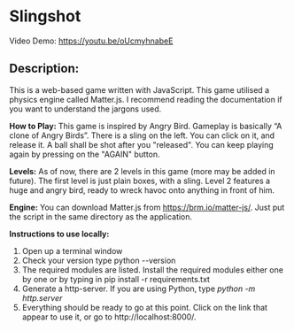 # Slingshot

Video Demo: https://youtu.be/oUcmyhnabeE

## Description: 
This is a web-based game written with JavaScript. 
This game utilised a physics engine called Matter.js. I recommend reading the documentation if you want to understand the jargons used. 

**How to Play:**
This game is inspired by Angry Bird. Gameplay is basically “A clone of Angry Birds”. 
There is a sling on the left. You can click on it, and release it. A ball shall be shot after you "released". You can keep playing again by pressing on the "AGAIN" button. 

**Levels:**
As of now, there are 2 levels in this game (more may be added in future). 
The first level is just plain boxes, with a sling.
Level 2 features a huge and angry bird, ready to wreck havoc onto anything in front of him. 

**Engine:** 
You can download Matter.js from https://brm.io/matter-js/. Just put the script in the same directory as the application. 

**Instructions to use locally:**
1. Open up a terminal window
2. Check your version type python --version
3. The required modules are listed. Install the required modules either one by one or by typing in pip install -r requirements.txt
4. Generate a http-server. If you are using Python, type *python -m http.server*
5. Everything should be ready to go at this point. Click on the link that appear to use it, or go to http://localhost:8000/. 